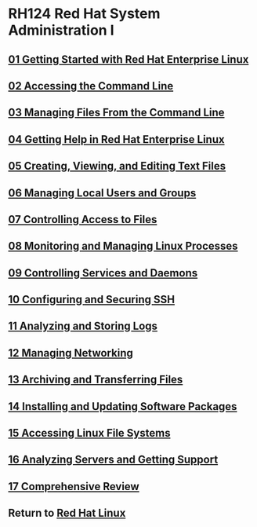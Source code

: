 # RH124 Red Hat System Administration I
## [01 Getting Started with Red Hat Enterprise Linux](/rh124_red_hat_system_administration_i/01_getting_started_with_red_hat_enterprise_linux/README.md)
## [02 Accessing the Command Line](/rh124_red_hat_system_administration_i/02_accessing_the_command_line/README.md)
## [03 Managing Files From the Command Line](/rh124_red_hat_system_administration_i/03_managing_files_from_the_command_line/README.md)
## [04 Getting Help in Red Hat Enterprise Linux](/rh124_red_hat_system_administration_i/04_getting_help_in_red_hat_enterprise_linux/README.md)
## [05 Creating, Viewing, and Editing Text Files](/rh124_red_hat_system_administration_i/05_creating_viewing_and_editing_text_files/README.md)
## [06 Managing Local Users and Groups](/rh124_red_hat_system_administration_i/06_managing_local_users_and_groups/README.md)
## [07 Controlling Access to Files](/rh124_red_hat_system_administration_i/07_controlling_access_to_files/README.md)
## [08 Monitoring and Managing Linux Processes](/rh124_red_hat_system_administration_i/08_monitoring_and_managing_linux_processes/README.md)
## [09 Controlling Services and Daemons](/rh124_red_hat_system_administration_i/09_controlling_services_and_daemons/README.md)
## [10 Configuring and Securing SSH](/rh124_red_hat_system_administration_i/10_configuring_and_securing_ssh/README.md)
## [11 Analyzing and Storing Logs](/rh124_red_hat_system_administration_i/11_analyzing_and_storing_logs/README.md)
## [12 Managing Networking](/rh124_red_hat_system_administration_i/12_managing_networking/README.md)
## [13 Archiving and Transferring Files](/rh124_red_hat_system_administration_i/13_archiving_and_transferring_files/README.md)
## [14 Installing and Updating Software Packages](/rh124_red_hat_system_administration_i/14_installing_and_updating_software_packages/README.md)
## [15 Accessing Linux File Systems](/rh124_red_hat_system_administration_i/15_accessing_linux_file_systems/README.md)
## [16 Analyzing Servers and Getting Support](/rh124_red_hat_system_administration_i/16_analyzing_servers_and_getting_support/README.md)
## [17 Comprehensive Review](/rh124_red_hat_system_administration_i/17_comprehensive_review/README.md)
## Return to [Red Hat Linux](/README.md)

